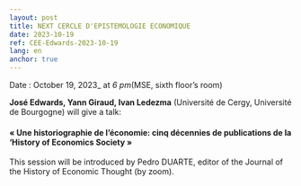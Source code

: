 ```yaml
---
layout: post
title: NEXT CERCLE D'EPISTEMOLOGIE ECONOMIQUE
date: 2023-10-19
ref: CEE-Edwards-2023-10-19
lang: en
anchor: true
---
```



<i class="fas fa-table"></i> Date : October 19, 2023_ at _6 pm_(MSE, sixth floor’s room)

**José Edwards, Yann Giraud, Ivan Ledezma** (Université de Cergy, Université de Bourgogne) will give a talk:

#### « Une historiographie de l’économie: cinq décennies de publications  de la ‘History of Economics Society »

This session will be introduced by Pedro DUARTE, editor of the Journal of the History of Economic Thought (by zoom).
